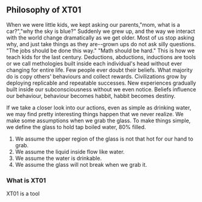 ## Philosophy of XT01
When we were little kids, we kept asking our parents,"mom, what is a car?","why the sky is blue?" Suddenly we grew up, and the way we interact with the world
change dramatically as we get older. Most of us stop asking why, and just take things as they are--grown ups do not ask silly questions. "The jobs should be done this way."
"Math should be hard." This is how we teach kids for the last century. Deductions, abductions, inductions are tools or we call methologies built inside each individual's head without ever changing for entire life. Few people ever doubt their beliefs. What majority do is copy others' behaviours and collect rewards. Civilizations grow by deploying replicable and repeatable successes. New experiences gradually built inside our subconsciousness without we even notice. Beliefs influence our behaviour, behaviour becomes habbit, habbit becomes destiny. 

If we take a closer look into our actions, even as simple as drinking water, we may find pretty interesting things happen that we never realize. We make some assumptions when we grab the glass. 
To make things simple, we define the glass to hold tap boiled water, 80% filled.
1. We assume the upper region of the glass is not that hot for our hand to grab.
2. We assume the liquid inside flow like water.
3. We assume the water is drinkable.
4. We assume the glass will not break when we grab it.

### What is XT01
XT01 is a tool 
